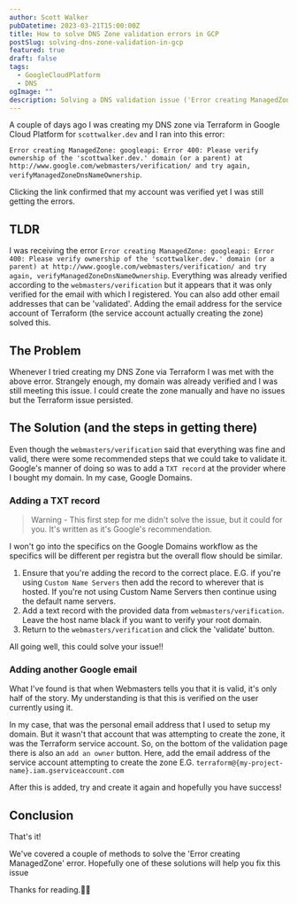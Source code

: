 ```yaml
---
author: Scott Walker
pubDatetime: 2023-03-21T15:00:00Z
title: How to solve DNS Zone validation errors in GCP
postSlug: solving-dns-zone-validation-in-gcp
featured: true
draft: false
tags:
  - GoogleCloudPlatform
  - DNS
ogImage: ""
description: Solving a DNS validation issue ('Error creating ManagedZone') within the Google Cloud Platform
---
```


A couple of days ago I was creating my DNS zone via Terraform in Google Cloud Platform for `scottwalker.dev` and I ran into this error:

`Error creating ManagedZone: googleapi: Error 400: Please verify ownership of the 'scottwalker.dev.' domain (or a parent) at http://www.google.com/webmasters/verification/ and try again, verifyManagedZoneDnsNameOwnership`.

Clicking the link confirmed that my account was verified yet I was still getting the errors.

## TLDR

I was receiving the error `Error creating ManagedZone: googleapi: Error 400: Please verify ownership of the 'scottwalker.dev.' domain (or a parent) at http://www.google.com/webmasters/verification/ and try again, verifyManagedZoneDnsNameOwnership`. Everything was already verified according to the `webmasters/verification` but it appears that it was only verified for the email with which I registered. You can also add other email addresses that can be 'validated'. Adding the email address for the service account of Terraform (the service account actually creating the zone) solved this.

## The Problem

Whenever I tried creating my DNS Zone via Terraform I was met with the above error. Strangely enough, my domain was already verified and I was still meeting this issue. I could create the zone manually and have no issues but the Terraform issue persisted.

## The Solution (and the steps in getting there)

Even though the `webmasters/verification` said that everything was fine and valid, there were some recommended steps that we could take to validate it. Google's manner of doing so was to add a `TXT record` at the provider where I bought my domain. In my case, Google Domains.

### Adding a TXT record
> Warning - This first step for me didn't solve the issue, but it could for you. It's written as it's Google's recommendation.

I won't go into the specifics on the Google Domains workflow as the specifics will be different per registra but the overall flow should be similar.

1. Ensure that you're adding the record to the correct place. E.G. if you're using `Custom Name Servers` then add the record to wherever that is hosted. If you're not using Custom Name Servers then continue using the default name servers. 
2. Add a text record with the provided data from `webmasters/verification`. Leave the host name black if you want to verify your root domain.
3. Return to the `webmasters/verification` and click the 'validate' button.

All going well, this could solve your issue!!

### Adding another Google email

What I've found  is that when Webmasters tells you that it is valid, it's only half of the story. My understanding is that this is verified on the user currently using it.

In my case, that was the personal email address that I used to setup my domain. But it wasn't that account that was attempting to create the zone, it was the Terraform service account. So, on the bottom of the validation page there is also an `add an owner` button. Here, add the email address of the service account attempting to create the zone E.G. `terraform@{my-project-name}.iam.gserviceaccount.com`

After this is added, try and create it again and hopefully you have success!

## Conclusion

That's it!

We've covered a couple of methods to solve the 'Error creating ManagedZone' error. Hopefully one of these solutions will help you fix this issue

Thanks for reading.✌🏻
